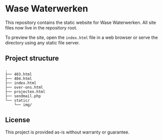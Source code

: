 # Wase Waterwerken

This repository contains the static website for Wase Waterwerken. All site files now live in the repository root.

To preview the site, open the `index.html` file in a web browser or serve the directory using any static file server.

## Project structure

```
.
├── 403.html
├── 404.html
├── index.html
├── over-ons.html
├── projecten.html
├── sendmail.php
└── static/
    └── img/
```

## License

This project is provided as-is without warranty or guarantee.
